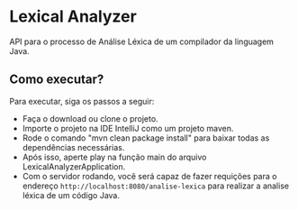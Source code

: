 # Lexical Analyzer
API para o processo de Análise Léxica de um compilador da linguagem Java.

## Como executar?
Para executar, siga os passos a seguir:
* Faça o download ou clone o projeto.
* Importe o projeto na IDE IntelliJ como um projeto maven.
* Rode o comando "mvn clean package install" para baixar todas as dependências necessárias.
* Após isso, aperte play na função main do arquivo LexicalAnalyzerApplication.
* Com o servidor rodando, você será capaz de fazer requições para o endereço ```http://localhost:8080/analise-lexica``` para realizar a analise léxica de um código Java.
